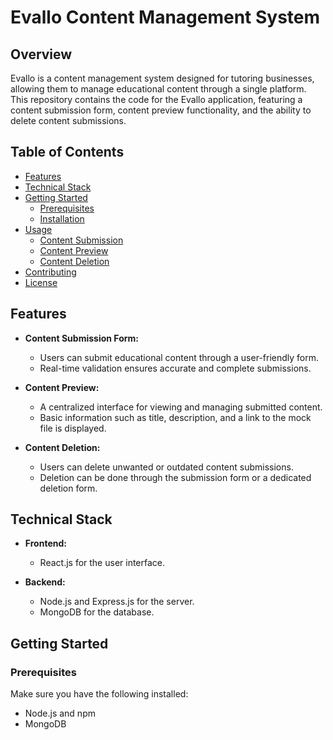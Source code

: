 # Evallo Content Management System

## Overview
Evallo is a content management system designed for tutoring businesses, allowing them to manage educational content through a single platform. This repository contains the code for the Evallo application, featuring a content submission form, content preview functionality, and the ability to delete content submissions.

## Table of Contents
- [Features](#features)
- [Technical Stack](#technical-stack)
- [Getting Started](#getting-started)
  - [Prerequisites](#prerequisites)
  - [Installation](#installation)
- [Usage](#usage)
  - [Content Submission](#content-submission)
  - [Content Preview](#content-preview)
  - [Content Deletion](#content-deletion)
- [Contributing](#contributing)
- [License](#license)

## Features

- **Content Submission Form:**
  - Users can submit educational content through a user-friendly form.
  - Real-time validation ensures accurate and complete submissions.

- **Content Preview:**
  - A centralized interface for viewing and managing submitted content.
  - Basic information such as title, description, and a link to the mock file is displayed.

- **Content Deletion:**
  - Users can delete unwanted or outdated content submissions.
  - Deletion can be done through the submission form or a dedicated deletion form.

## Technical Stack

- **Frontend:**
  - React.js for the user interface.

- **Backend:**
  - Node.js and Express.js for the server.
  - MongoDB for the database.

## Getting Started

### Prerequisites

Make sure you have the following installed:

- Node.js and npm
- MongoDB


